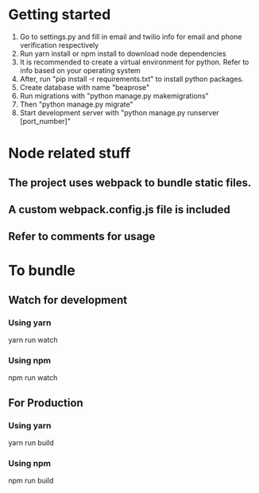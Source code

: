# Getting started
1. Go to settings.py and fill in email and twilio info for email and phone verification respectively
2. Run yarn install or npm install to download node dependencies
3. It is recommended to create a virtual environment for python. Refer to info based on your operating system
4. After, run "pip install -r requirements.txt" to install python packages.
5. Create database with name "beaprose"
6. Run migrations with "python manage.py makemigrations"
7. Then "python manage.py migrate"
8. Start development server with "python manage.py runserver [port_number]"


# Node related stuff
## The project uses webpack to bundle static files.
## A custom webpack.config.js file is included
## Refer to comments for usage

# To bundle
## Watch for development
### Using yarn
yarn run watch
### Using npm
npm run watch

## For Production
### Using yarn
yarn run build
### Using npm
npm run build
